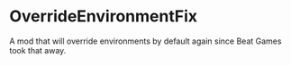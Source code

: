 # OverrideEnvironmentFix
A mod that will override environments by default again since Beat Games took that away.